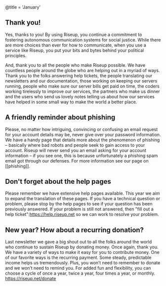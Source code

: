 @title = 'January'

## Thank you!

Yes, thanks to you!  By using Riseup, you continue a commitment to fostering autonomous communication systems for social justice.  While there are more choices than ever for how to communicate, when you use a service like Riseup, you put your bits and bytes behind your political principles.

And, thank you to all the people who make Riseup possible. We have countless people around the globe who are helping out in a myriad of ways. Thank you to the folks answering help tickets, the people translating our newsletters and our documentation, those working on keeping our servers running, people who make sure our server bills get paid on time, the coders working tirelessly to improve our services, the partners who make us dinner and the users who send us lovely notes telling us about how our services have helped in some small way to make the world a better place.

## A friendly reminder about phishing

Please, no matter how intriguing, convincing or confusing an email request for your account details may be, never give over your  password information.  We have a handy page that details more about the phenomenon of phishing – basically where bad robots and people seek to gain access to your account.  Riseup will never send you an email asking for your account information – if you see one, this is because unfortunately a phishing spam email got through our defenses. For more information see our page on [[phishing]].

## Don't forget about the help pages

Please remember we have extensive help pages available.  This year we aim to expand the translation of these pages. If you have a technical question or problem, please stop by the help pages to see if your question has been previously answered.  If your problem is still not answered, then "fill out a help ticket":https://help.riseup.net so we can work to resolve your problem.

## New year? How about a recurring donation?

Last newsletter we gave a big shout out to all the folks around the world who continue to sustain Riseup by donating money. Once again, thank you. We have a variety of ways to make it easy for you to contribute money. One of our favorite ways is the recurring payment. Some steady, predictable income helps us tremendously. Plus, you won’t need to remember to donate and we won’t need to remind you. For added fun and flexibility, you can choose a cycle of once a year, twice a year, four times a year, or monthly. https://riseup.net/donate


